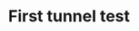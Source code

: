 ---
layout: default
category: bts
tags: ["gearvr","unity","ar"]
video: "https://player.vimeo.com/video/211330805?badge=0&amp;autopause=0&amp;player_id=0&amp;app_id=72231"
title: "First tunnel test"
thumbnail: "https://i.vimeocdn.com/video/627329865_295x166.jpg?r=pad"
---